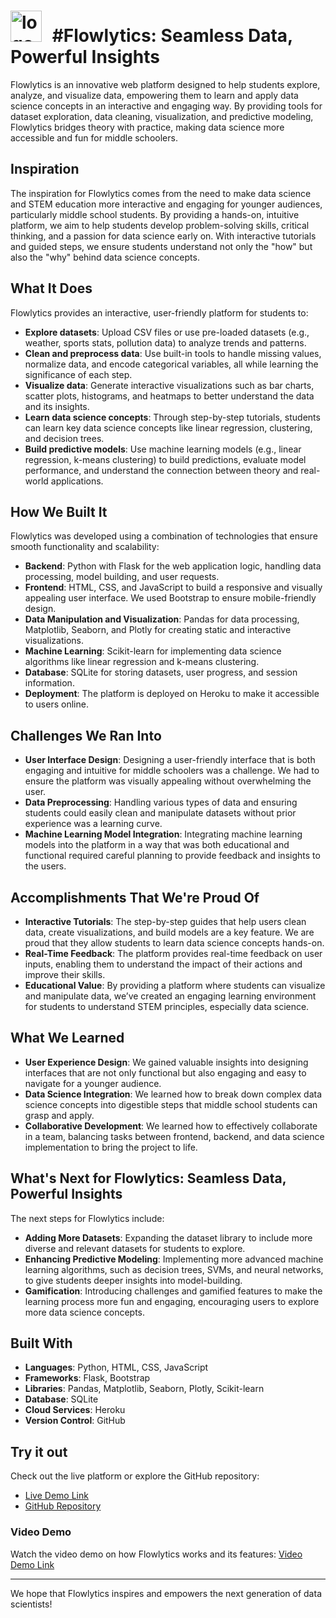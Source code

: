 # <img src="https://github.com/user-attachments/assets/9d386b74-d0e7-480f-9325-4b2fbf5a0313" alt="logo" style="height: 50px; display: inline; margin-right: 10px;"> #Flowlytics: Seamless Data, Powerful Insights


Flowlytics is an innovative web platform designed to help students explore, analyze, and visualize data, empowering them to learn and apply data science concepts in an interactive and engaging way. By providing tools for dataset exploration, data cleaning, visualization, and predictive modeling, Flowlytics bridges theory with practice, making data science more accessible and fun for middle schoolers.

## Inspiration
The inspiration for Flowlytics comes from the need to make data science and STEM education more interactive and engaging for younger audiences, particularly middle school students. By providing a hands-on, intuitive platform, we aim to help students develop problem-solving skills, critical thinking, and a passion for data science early on. With interactive tutorials and guided steps, we ensure students understand not only the "how" but also the "why" behind data science concepts.

## What It Does
Flowlytics provides an interactive, user-friendly platform for students to:
- **Explore datasets**: Upload CSV files or use pre-loaded datasets (e.g., weather, sports stats, pollution data) to analyze trends and patterns.
- **Clean and preprocess data**: Use built-in tools to handle missing values, normalize data, and encode categorical variables, all while learning the significance of each step.
- **Visualize data**: Generate interactive visualizations such as bar charts, scatter plots, histograms, and heatmaps to better understand the data and its insights.
- **Learn data science concepts**: Through step-by-step tutorials, students can learn key data science concepts like linear regression, clustering, and decision trees.
- **Build predictive models**: Use machine learning models (e.g., linear regression, k-means clustering) to build predictions, evaluate model performance, and understand the connection between theory and real-world applications.

## How We Built It
Flowlytics was developed using a combination of technologies that ensure smooth functionality and scalability:
- **Backend**: Python with Flask for the web application logic, handling data processing, model building, and user requests.
- **Frontend**: HTML, CSS, and JavaScript to build a responsive and visually appealing user interface. We used Bootstrap to ensure mobile-friendly design.
- **Data Manipulation and Visualization**: Pandas for data processing, Matplotlib, Seaborn, and Plotly for creating static and interactive visualizations.
- **Machine Learning**: Scikit-learn for implementing data science algorithms like linear regression and k-means clustering.
- **Database**: SQLite for storing datasets, user progress, and session information.
- **Deployment**: The platform is deployed on Heroku to make it accessible to users online.

## Challenges We Ran Into
- **User Interface Design**: Designing a user-friendly interface that is both engaging and intuitive for middle schoolers was a challenge. We had to ensure the platform was visually appealing without overwhelming the user.
- **Data Preprocessing**: Handling various types of data and ensuring students could easily clean and manipulate datasets without prior experience was a learning curve.
- **Machine Learning Model Integration**: Integrating machine learning models into the platform in a way that was both educational and functional required careful planning to provide feedback and insights to the users.
  
## Accomplishments That We're Proud Of
- **Interactive Tutorials**: The step-by-step guides that help users clean data, create visualizations, and build models are a key feature. We are proud that they allow students to learn data science concepts hands-on.
- **Real-Time Feedback**: The platform provides real-time feedback on user inputs, enabling them to understand the impact of their actions and improve their skills.
- **Educational Value**: By providing a platform where students can visualize and manipulate data, we’ve created an engaging learning environment for students to understand STEM principles, especially data science.

## What We Learned
- **User Experience Design**: We gained valuable insights into designing interfaces that are not only functional but also engaging and easy to navigate for a younger audience.
- **Data Science Integration**: We learned how to break down complex data science concepts into digestible steps that middle school students can grasp and apply.
- **Collaborative Development**: We learned how to effectively collaborate in a team, balancing tasks between frontend, backend, and data science implementation to bring the project to life.

## What's Next for Flowlytics: Seamless Data, Powerful Insights
The next steps for Flowlytics include:
- **Adding More Datasets**: Expanding the dataset library to include more diverse and relevant datasets for students to explore.
- **Enhancing Predictive Modeling**: Implementing more advanced machine learning algorithms, such as decision trees, SVMs, and neural networks, to give students deeper insights into model-building.
- **Gamification**: Introducing challenges and gamified features to make the learning process more fun and engaging, encouraging users to explore more data science concepts.

## Built With
- **Languages**: Python, HTML, CSS, JavaScript
- **Frameworks**: Flask, Bootstrap
- **Libraries**: Pandas, Matplotlib, Seaborn, Plotly, Scikit-learn
- **Database**: SQLite
- **Cloud Services**: Heroku
- **Version Control**: GitHub

## Try it out
Check out the live platform or explore the GitHub repository:
- [Live Demo Link ](http://your-demo-link)
- [GitHub Repository](https://github.com/your-repo)

### Video Demo
Watch the video demo on how Flowlytics works and its features:
[Video Demo Link](https://link-to-video)

---

We hope that Flowlytics inspires and empowers the next generation of data scientists!
